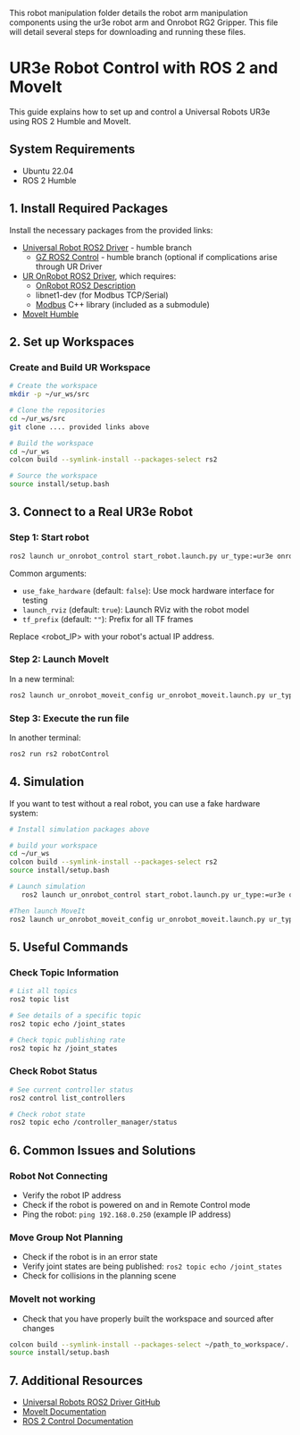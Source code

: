 This robot manipulation folder details the robot arm manipulation components using the ur3e robot arm and Onrobot RG2 Gripper. This file will detail several steps for downloading and running these files.


# UR3e Robot Control with ROS 2 and MoveIt

This guide explains how to set up and control a Universal Robots UR3e using ROS 2 Humble and MoveIt.

## System Requirements

- Ubuntu 22.04
- ROS 2 Humble

## 1. Install Required Packages

Install the necessary packages from the provided links:
- [Universal Robot ROS2 Driver](https://github.com/UniversalRobots/Universal_Robots_ROS2_Driver/tree/humble) - humble branch
    - [GZ ROS2 Control](https://github.com/ros-controls/gz_ros2_control/tree/humble) - humble branch (optional if complications arise through UR Driver
- [UR OnRobot ROS2 Driver](https://github.com/tonydle/UR_OnRobot_ROS2), which requires:
    - [OnRobot ROS2 Description](https://github.com/tonydle/OnRobot_ROS2_Description)
    - libnet1-dev (for Modbus TCP/Serial)
    - [Modbus](https://github.com/Mazurel/Modbus) C++ library (included as a submodule)
- [MoveIt Humble](https://moveit.picknik.ai/humble/doc/tutorials/getting_started/getting_started.html) 

## 2. Set up Workspaces

### Create and Build UR Workspace

```bash
# Create the workspace
mkdir -p ~/ur_ws/src

# Clone the repositories
cd ~/ur_ws/src
git clone .... provided links above

# Build the workspace
cd ~/ur_ws
colcon build --symlink-install --packages-select rs2

# Source the workspace
source install/setup.bash
```


## 3. Connect to a Real UR3e Robot

### Step 1: Start robot
   ```sh
   ros2 launch ur_onrobot_control start_robot.launch.py ur_type:=ur3e onrobot_type:=rg2 robot_ip:=<robot_ip> launch_rviz:=false
   ```
Common arguments:
- `use_fake_hardware` (default: `false`): Use mock hardware interface for testing
- `launch_rviz` (default: `true`): Launch RViz with the robot model
- `tf_prefix` (default: `""`): Prefix for all TF frames

Replace <robot_IP> with your robot's actual IP address.

### Step 2: Launch MoveIt

In a new terminal:

```sh
ros2 launch ur_onrobot_moveit_config ur_onrobot_moveit.launch.py ur_type:=ur3e onrobot_type:=rg2
```

### Step 3: Execute the run file

In another terminal:

```bash
ros2 run rs2 robotControl
```

## 4. Simulation

If you want to test without a real robot, you can use a fake hardware system:

```bash
# Install simulation packages above

# build your workspace
cd ~/ur_ws
colcon build --symlink-install --packages-select rs2
source install/setup.bash

# Launch simulation
   ros2 launch ur_onrobot_control start_robot.launch.py ur_type:=ur3e onrobot_type:=rg2 robot_ip:=<robot_ip> launch_rviz:=false use_fake_hardware:=true

#Then launch MoveIt
ros2 launch ur_onrobot_moveit_config ur_onrobot_moveit.launch.py ur_type:=ur3e onrobot_type:=rg2
```

## 5. Useful Commands

### Check Topic Information

```bash
# List all topics
ros2 topic list

# See details of a specific topic
ros2 topic echo /joint_states

# Check topic publishing rate
ros2 topic hz /joint_states
```

### Check Robot Status

```bash
# See current controller status
ros2 control list_controllers

# Check robot state
ros2 topic echo /controller_manager/status
```

## 6. Common Issues and Solutions

### Robot Not Connecting
- Verify the robot IP address
- Check if the robot is powered on and in Remote Control mode
- Ping the robot: `ping 192.168.0.250` (example IP address)

### Move Group Not Planning
- Check if the robot is in an error state
- Verify joint states are being published: `ros2 topic echo /joint_states`
- Check for collisions in the planning scene

### MoveIt not working 
- Check that you have properly built the workspace and sourced after changes

```bash
colcon build --symlink-install --packages-select ~/path_to_workspace/..
source install/setup.bash
```

## 7. Additional Resources

- [Universal Robots ROS2 Driver GitHub](https://github.com/UniversalRobots/Universal_Robots_ROS2_Driver)
- [MoveIt Documentation](https://moveit.picknik.ai/humble/index.html)
- [ROS 2 Control Documentation](https://control.ros.org/humble/index.html)
